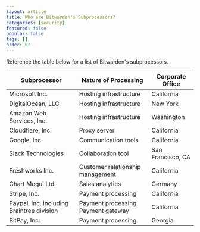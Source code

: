 ```yaml
---
layout: article
title: Who are Bitwarden's Subprocessors?
categories: [security]
featured: false
popular: false
tags: []
order: 07
---
```


Reference the table below for a list of Bitwarden's subprocessors.

| Subprocessor                              | Nature of Processing                | Corporate Office  |
| ----------------------------------------- | ----------------------------------- | ----------------- |
| Microsoft Inc.                            | Hosting infrastructure              | California        |
| DigitalOcean, LLC                         | Hosting infrastructure              | New York          |
| Amazon Web Services, Inc.                 | Hosting infrastructure              | Washington        |
| Cloudflare, Inc.                          | Proxy server                        | California        |
| Google, Inc.                              | Communication tools                 | California        |
| Slack Technologies                        | Collaboration tool                  | San Francisco, CA |
| Freshworks Inc.                           | Customer relationship management    | California        |
| Chart Mogul Ltd.                          | Sales analytics                     | Germany           |
| Stripe, Inc.                              | Payment processing                  | California        |
| Paypal, Inc. including Braintree division | Payment processing, Payment gateway | California        |
| BitPay, Inc.                              | Payment processing                  | Georgia           |


<script src="https://bitwarden.freshsales.io/web_forms/9d74403abd693568c2f9c817630f6ddfbcd4a3dd2ca7a3db50c1e1eaf9362a0e/form.js"
    crossorigin="anonymous"
    id="fs_9d74403abd693568c2f9c817630f6ddfbcd4a3dd2ca7a3db50c1e1eaf9362a0e"></script>
